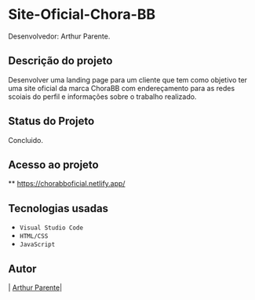 # Site-Oficial-Chora-BB

Desenvolvedor: Arthur Parente.

## Descrição do projeto

Desenvolver uma landing page para um cliente que tem como objetivo ter uma site oficial da marca ChoraBB com endereçamento para as redes scoiais do perfil e informações sobre o trabalho realizado.

## Status do Projeto

Concluido.

## Acesso ao projeto

** https://chorabboficial.netlify.app/

## Tecnologias usadas

- `Visual Studio Code`
- `HTML/CSS`
- `JavaScript`

## Autor

| [Arthur Parente</sub>](https://github.com/arthurparente26)|
